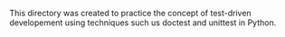 This directory was created to practice the concept of test-driven developement using techniques such us doctest and unittest in Python.
